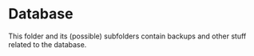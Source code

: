 # Database

This folder and its (possible) subfolders contain backups and other stuff related to the database.